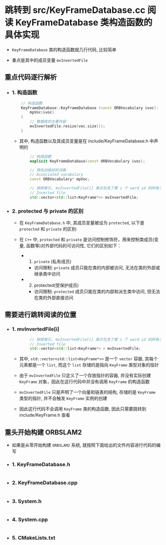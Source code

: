 # 跳转到 src/KeyFrameDatabase.cc 阅读 KeyFrameDatabase 类构造函数的具体实现

- `KeyFrameDatabase` 类的构造函数就几行代码, 比较简单

- 重点是其中的成员变量 `mvInvertedFile`


## 重点代码逐行解析


- ### 1. 构造函数

    ```c++
        // 构造函数
        KeyFrameDatabase::KeyFrameDatabase (const ORBVocabulary &voc):
            mpVoc(&voc)
        {
            // 数据库的主要内容
            mvInvertedFile.resize(voc.size());
        }
    ```

    - 其中, 构造函数以及其成员变量是在 include/KeyFrameDatabase.h 中声明的

    ```c++
            // 构造函数
            explicit KeyFrameDatabase(const ORBVocabulary &voc);
    ```
    
    ```c++
            // 预先训练好的词典
            // Associated vocabulary
            const ORBVocabulary* mpVoc;
    
            // 倒排索引, mvInvertedFile[i] 表示包含了第 i 个 word id 的所有关键帧
            // Inverted file
            std::vector<std::list<KeyFrame*>> mvInvertedFile;
    ```

- ### 2. protected 与 private 的区别

    - 在 `KeyFrameDatabase.h` 中, 其成员变量被设为 `protected`, 以下是 `protected` 和 `private` 的区别:

    - 在 `C++` 中, `protected` 和 `private` 是访问控制修饰符，用来控制类成员(变量, 函数等)对外部代码的可访问性, 它们的区别如下：

        - 1. `private` (私有成员)
            - 访问限制: `private` 成员只能在类的内部被访问, 无法在类的外部或继承类中访问
        - 2. protected(受保护成员)
            - 访问限制: `protected` 成员只能在类的内部和派生类中访问, 但无法在类的外部直接访问


## 需要进行跳转阅读的位置


- ### 1. mvInvertedFile[i]

    ```c++
            // 倒排索引, mvInvertedFile[i] 表示包含了第 i 个 word id 的所有关键帧
            // Inverted file
            std::vector<std::list<KeyFrame*> > mvInvertedFile;
    ```

    - 其中, `std::vector<std::list<KeyFrame*>>` 是一个 `vector` 容器, 其每个元素都是一个 `list`, 而这个 `list` 存储的是指向 `KeyFrame` 类型对象的指针
 
    - 由于 `mvInvertedFile` 只定义了一个存放指针的容器, 并没有实际创建 `KeyFrame` 对象，因此在这行代码中并没有调用 `KeyFrame` 的构造函数

    - `mvInvertedFile` 只是声明了一个向量和链表的结构, 存储的是 `KeyFrame` 类型的指针, 并不会触发 `KeyFrame` 实例的创建
 
    - 因此这行代码不会调用 `KeyFrame` 类的构造函数, 因此只需要跳转到 include/KeyFrame.h 查看


## 重头开始构建 ORBSLAM2

- 如果是从零开始构建 `ORBSLAM2` 系统, 就按照下面给出的文件内容进行代码的编写

- ### 1. KeyFrameDatabase.h

```c++

```

- ### 2. KeyFrameDatabase.cpp

```c++

```

- ### 3. System.h

```c++

```

- ### 4. System.cpp

```c++

```

- ### 5. CMakeLists.txt

```c++

```



